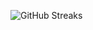 ![GitHub Streaks](https://github-streaks-mqc9.onrender.com/streak/happilli/image?theme=midnight&cache_bust=1743185978&lang=ja)
